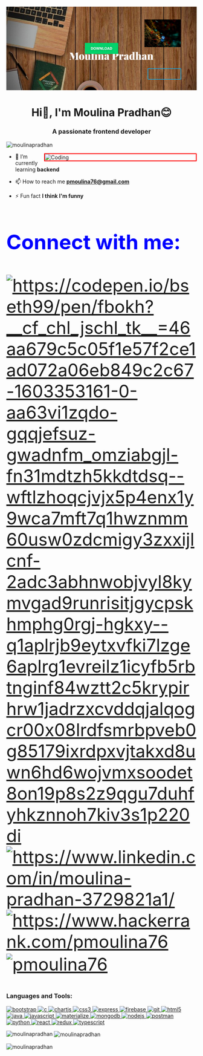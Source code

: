[![MasterHead](Pic.jpg)](https://khushboogoel01.github.io)
<h1 align="center">Hi👋, I'm Moulina Pradhan😊</h1>
<h3 align="center">A passionate frontend developer</h3>

<p align="left"> <img src="https://komarev.com/ghpvc/?username=moulinapradhan&label=Profile%20views&color=0e75b6&style=flat" alt="moulinapradhan" /> </p>
<img align="right" alt="Coding" width="400" style="border: 2px solid red"; src="https://media2.giphy.com/media/L1R1tvI9svkIWwpVYr/giphy.gif?cid=ecf05e47bfvookwtrs33qyqccb8f726zxqowovz2y84r2q1c&rid=giphy.gif">

- 🌱 I’m currently learning **backend**

- 📫 How to reach me **pmoulina76@gmail.com**

- ⚡ Fun fact **I think I'm funny**
<div style="color:blue;font-size:46px;">
<h3 align="left">Connect with me:</h3>
<p align="left">
<a href="https://codepen.io/https://codepen.io/bseth99/pen/fbokh?__cf_chl_jschl_tk__=46aa679c5c05f1e57f2ce1ad072a06eb849c2c67-1603353161-0-aa63vi1zqdo-gqqjefsuz-gwadnfm_omziabgjl-fn31mdtzh5kkdtdsq--wftlzhoqcjvjx5p4enx1y9wca7mft7q1hwznmm60usw0zdcmigy3zxxijlcnf-2adc3abhnwobjvyl8kymvgad9runrisitjgycpskhmphg0rgj-hgkxy--q1aplrjb9eytxvfki7lzge6aplrg1evreilz1icyfb5rbtnginf84wztt2c5krypirhrw1jadrzxcvddqjalqogcr00x08lrdfsmrbpveb0g85179ixrdpxvjtakxd8uwn6hd6wojvmxsoodet8on19p8s2z9qgu7duhfyhkznnoh7kiv3s1p220di" target="blank"><img align="center" src="https://cdn.jsdelivr.net/npm/simple-icons@3.0.1/icons/codepen.svg" alt="https://codepen.io/bseth99/pen/fbokh?__cf_chl_jschl_tk__=46aa679c5c05f1e57f2ce1ad072a06eb849c2c67-1603353161-0-aa63vi1zqdo-gqqjefsuz-gwadnfm_omziabgjl-fn31mdtzh5kkdtdsq--wftlzhoqcjvjx5p4enx1y9wca7mft7q1hwznmm60usw0zdcmigy3zxxijlcnf-2adc3abhnwobjvyl8kymvgad9runrisitjgycpskhmphg0rgj-hgkxy--q1aplrjb9eytxvfki7lzge6aplrg1evreilz1icyfb5rbtnginf84wztt2c5krypirhrw1jadrzxcvddqjalqogcr00x08lrdfsmrbpveb0g85179ixrdpxvjtakxd8uwn6hd6wojvmxsoodet8on19p8s2z9qgu7duhfyhkznnoh7kiv3s1p220di" height="30" width="40" /></a>
<a href="https://www.linkedin.com/in/moulina-pradhan-3729821a1/" target="blank"><img align="center" src="https://cdn.jsdelivr.net/npm/simple-icons@3.0.1/icons/linkedin.svg" alt="https://www.linkedin.com/in/moulina-pradhan-3729821a1/" height="30" width="40" /></a>
<a href="https://www.hackerrank.com/pmoulina76" target="blank"><img align="center" src="https://cdn.jsdelivr.net/npm/simple-icons@3.0.1/icons/hackerrank.svg" alt="https://www.hackerrank.com/pmoulina76" height="30" width="40" /></a>
<a href="https://auth.geeksforgeeks.org/user/pmoulina76/profile" target="blank"><img align="center" src="https://cdn.jsdelivr.net/npm/simple-icons@3.0.1/icons/geeksforgeeks.svg" alt="pmoulina76" height="30" width="40" /></a>
</p>
</div>
<h3 align="left">Languages and Tools:</h3>
<p align="left"> <a href="https://getbootstrap.com" target="_blank"> <img src="https://devicons.github.io/devicon/devicon.git/icons/bootstrap/bootstrap-plain.svg" alt="bootstrap" width="40" height="40"/> </a> <a href="https://www.cprogramming.com/" target="_blank"> <img src="https://devicons.github.io/devicon/devicon.git/icons/c/c-original.svg" alt="c" width="40" height="40"/> </a> <a href="https://www.chartjs.org" target="_blank"> <img src="https://www.chartjs.org/media/logo-title.svg" alt="chartjs" width="40" height="40"/> </a> <a href="https://www.w3schools.com/css/" target="_blank"> <img src="https://devicons.github.io/devicon/devicon.git/icons/css3/css3-original-wordmark.svg" alt="css3" width="40" height="40"/> </a> <a href="https://expressjs.com" target="_blank"> <img src="https://devicons.github.io/devicon/devicon.git/icons/express/express-original-wordmark.svg" alt="express" width="40" height="40"/> </a> <a href="https://firebase.google.com/" target="_blank"> <img src="https://www.vectorlogo.zone/logos/firebase/firebase-icon.svg" alt="firebase" width="40" height="40"/> </a> <a href="https://git-scm.com/" target="_blank"> <img src="https://www.vectorlogo.zone/logos/git-scm/git-scm-icon.svg" alt="git" width="40" height="40"/> </a> <a href="https://www.w3.org/html/" target="_blank"> <img src="https://devicons.github.io/devicon/devicon.git/icons/html5/html5-original-wordmark.svg" alt="html5" width="40" height="40"/> </a> <a href="https://www.java.com" target="_blank"> <img src="https://devicons.github.io/devicon/devicon.git/icons/java/java-original-wordmark.svg" alt="java" width="40" height="40"/> </a> <a href="https://developer.mozilla.org/en-US/docs/Web/JavaScript" target="_blank"> <img src="https://devicons.github.io/devicon/devicon.git/icons/javascript/javascript-original.svg" alt="javascript" width="40" height="40"/> </a> <a href="https://materializecss.com/" target="_blank"> <img src="https://raw.githubusercontent.com/prplx/svg-logos/5585531d45d294869c4eaab4d7cf2e9c167710a9/svg/materialize.svg" alt="materialize" width="40" height="40"/> </a> <a href="https://www.mongodb.com/" target="_blank"> <img src="https://devicons.github.io/devicon/devicon.git/icons/mongodb/mongodb-original-wordmark.svg" alt="mongodb" width="40" height="40"/> </a> <a href="https://nodejs.org" target="_blank"> <img src="https://devicons.github.io/devicon/devicon.git/icons/nodejs/nodejs-original-wordmark.svg" alt="nodejs" width="40" height="40"/> </a> <a href="https://postman.com" target="_blank"> <img src="https://www.vectorlogo.zone/logos/getpostman/getpostman-icon.svg" alt="postman" width="40" height="40"/> </a> <a href="https://www.python.org" target="_blank"> <img src="https://devicons.github.io/devicon/devicon.git/icons/python/python-original.svg" alt="python" width="40" height="40"/> </a> <a href="https://reactjs.org/" target="_blank"> <img src="https://devicons.github.io/devicon/devicon.git/icons/react/react-original-wordmark.svg" alt="react" width="40" height="40"/> </a> <a href="https://redux.js.org" target="_blank"> <img src="https://devicons.github.io/devicon/devicon.git/icons/redux/redux-original.svg" alt="redux" width="40" height="40"/> </a> <a href="https://www.typescriptlang.org/" target="_blank"> <img src="https://devicons.github.io/devicon/devicon.git/icons/typescript/typescript-original.svg" alt="typescript" width="40" height="40"/> </a> </p>

<p><img align="left" src="https://github-readme-stats.vercel.app/api/top-langs?username=moulinapradhan&show_icons=true&locale=en&layout=compact" alt="moulinapradhan" /></p>

<p>&nbsp;<img align="center" src="https://github-readme-stats.vercel.app/api?username=moulinapradhan&show_icons=true&locale=en" alt="moulinapradhan" /></p>

<p><img align="center" src="https://github-readme-streak-stats.herokuapp.com/?user=moulinapradhan&" alt="moulinapradhan" /></p>
